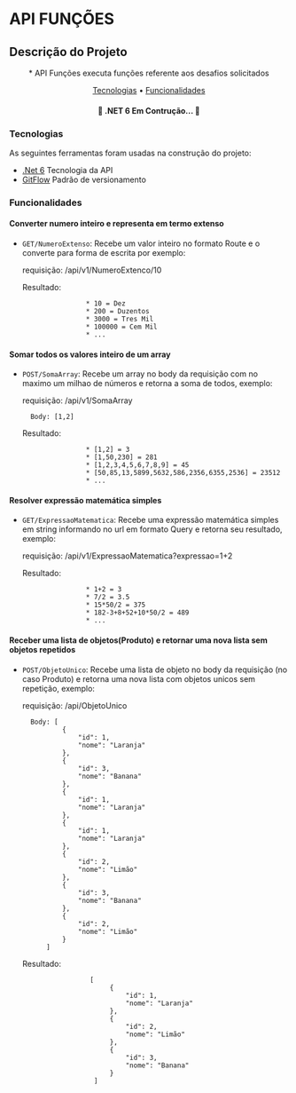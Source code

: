 # API FUNÇÕES

## Descrição do Projeto
<p align="center">* API Funções executa funções referente aos desafios solicitados</p>

<p align="center">
 <a href="#tecnologias">Tecnologias</a> •  
 <a href="#funcionalidades">Funcionalidades</a>
</p>

<h4 align="center"> 
	🚧  .NET 6 Em Contrução...  🚧
</h4>

### Tecnologias

As seguintes ferramentas foram usadas na construção do projeto:

- [.Net 6](https://dotnet.microsoft.com/en-us/download/dotnet/6.0) Tecnologia da API
- [GitFlow](https://www.atlassian.com/br/git/tutorials/comparing-workflows/gitflow-workflow) Padrão de versionamento

### Funcionalidades

#### Converter numero inteiro e representa em termo extenso 

- `GET/NumeroExtenso`: Recebe um valor inteiro no formato Route e o converte para forma de escrita por exemplo:

	requisição: /api/v1/NumeroExtenco/10
	
	
	
	Resultado:

					  * 10 = Dez
					  * 200 = Duzentos
					  * 3000 = Tres Mil
					  * 100000 = Cem Mil
					  * ...			  


#### Somar todos os valores inteiro de um array

- `POST/SomaArray`: Recebe um array no body da requisição com no maximo um milhao de números e retorna a soma de todos, exemplo:
	
	requisição: /api/v1/SomaArray	

	
		Body: [1,2]
		
		
	
	Resultado:

					  * [1,2] = 3
					  * [1,50,230] = 281
					  * [1,2,3,4,5,6,7,8,9] = 45
					  * [50,85,13,5899,5632,586,2356,6355,2536] = 23512
					  * ...

#### Resolver expressão matemática simples

- `GET/ExpressaoMatematica`: Recebe uma expressão matemática simples em string informando no url em formato Query e retorna seu resultado, exemplo: 
	
	requisição: /api/v1/ExpressaoMatematica?expressao=1+2
	
	
	
	Resultado:
	
					  * 1+2 = 3
					  * 7/2 = 3.5
					  * 15*50/2 = 375
					  * 182-3+8+52+10*50/2 = 489
					  * ...
					  
					  
#### Receber uma lista de objetos(Produto) e retornar uma nova lista sem objetos repetidos

- `POST/ObjetoUnico`: Recebe uma lista de objeto no body da requisição (no caso Produto) e retorna uma nova lista com objetos unicos sem repetição, exemplo:
	
	requisição: /api/ObjetoUnico
	
	
		Body: [
				{
					"id": 1,
					"nome": "Laranja"
				},
				{
					"id": 3,
					"nome": "Banana"
				},
				{
					"id": 1,
					"nome": "Laranja"
				},
				{
					"id": 1,
					"nome": "Laranja"
				},
				{
					"id": 2,
					"nome": "Limão"
				},
				{
					"id": 3,
					"nome": "Banana"
				},
				{
					"id": 2,
					"nome": "Limão"
				}
			]
			
	
	Resultado:

					   [
							{
								"id": 1,
								"nome": "Laranja"
							},
							{
								"id": 2,
								"nome": "Limão"
							},
							{
								"id": 3,
								"nome": "Banana"
							}
						]

